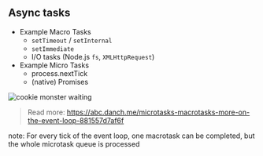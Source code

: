 ## Async tasks

 - Example Macro Tasks
   - `setTimeout` / `setInternal`
   - `setImmediate`
   - I/O tasks (Node.js `fs`, `XMLHttpRequest`)
 - Example Micro Tasks
   - process.nextTick
   - (native) Promises

![cookie monster waiting](https://media.giphy.com/media/o5oLImoQgGsKY/giphy.gif)

> Read more: https://abc.danch.me/microtasks-macrotasks-more-on-the-event-loop-881557d7af6f

note:
    For every tick of the event loop, one macrotask can be completed,
    but the whole microtask queue is processed
